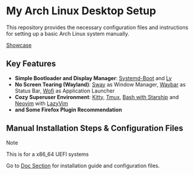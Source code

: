 # My Arch Linux Desktop Setup

This repository provides the necessary configuration files and instructions for setting up a basic Arch Linux system manually.

[Showcase](https://github.com/user-attachments/assets/f792a7ec-9574-4f81-8391-8424c9cfecac)

## Key Features

- **Simple Bootloader and Display Manager**: [Systemd-Boot](https://wiki.archlinux.org/title/Systemd-boot) and [Ly](https://github.com/fairyglade/ly)
- **No Screen Tearing (Wayland)**: [Sway](https://swaywm.org/) as Window Manager, [Waybar](https://wiki.archlinux.org/title/Waybar) as Status Bar, [Wofi](https://hg.sr.ht/~scoopta/wofi) as Application Launcher
- **Cozy Superuser Environment**: [Kitty](https://sw.kovidgoyal.net/kitty/), [Tmux](https://github.com/tmux/tmux/wiki), [Bash with Starship](https://starship.rs/) and [Neovim](https://neovim.io/) with [LazyVim](www.lazyvim.org)
- **and Some Firefox Plugin Recommendation**

## Manual Installation Steps & Configuration Files

> [!NOTE]
> This is for a x86_64 UEFI systems

Go to [Doc Section](./docs/README.md) for installation guide and configuration files. 

